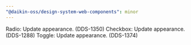 ```yaml
---
"@daikin-oss/design-system-web-components": minor
---
```


Radio: Update appearance. (DDS-1350)
Checkbox: Update appearance. (DDS-1288)
Toggle: Update appearance. (DDS-1374)
